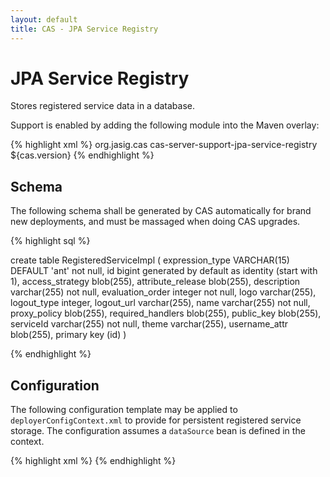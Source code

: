 ```yaml
---
layout: default
title: CAS - JPA Service Registry
---
```


# JPA Service Registry
Stores registered service data in a database.

Support is enabled by adding the following module into the Maven overlay:

{% highlight xml %}
<dependency>
    <groupId>org.jasig.cas</groupId>
    <artifactId>cas-server-support-jpa-service-registry</artifactId>
    <version>${cas.version}</version>
</dependency>
{% endhighlight %}

## Schema
The following schema shall be generated by CAS automatically
for brand new deployments, and must be massaged when doing CAS upgrades.

{% highlight sql %}

create table RegisteredServiceImpl (
    expression_type VARCHAR(15) DEFAULT 'ant' not null,
    id bigint generated by default as identity (start with 1),
    access_strategy blob(255),
    attribute_release blob(255),
    description varchar(255) not null,
    evaluation_order integer not null,
    logo varchar(255),
    logout_type integer,
    logout_url varchar(255),
    name varchar(255) not null,
    proxy_policy blob(255),
    required_handlers blob(255),
    public_key blob(255),
    serviceId varchar(255) not null,
    theme varchar(255),
    username_attr blob(255),
    primary key (id)
)

{% endhighlight %}

## Configuration

The following configuration template may be applied to `deployerConfigContext.xml` to provide for persistent
registered service storage. The configuration assumes a `dataSource` bean is defined in the context.

{% highlight xml %}
<alias name="jpaServiceRegistryDao" alias="serviceRegistryDao" />
{% endhighlight %}

